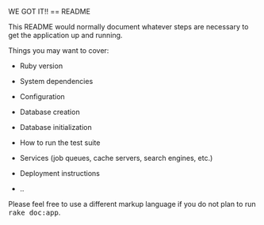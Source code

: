 WE GOT IT!!
== README

This README would normally document whatever steps are necessary to get the
application up and running.

Things you may want to cover:

* Ruby version

* System dependencies

* Configuration

* Database creation

* Database initialization

* How to run the test suite

* Services (job queues, cache servers, search engines, etc.)

* Deployment instructions

* ..


Please feel free to use a different markup language if you do not plan to run
<tt>rake doc:app</tt>.
